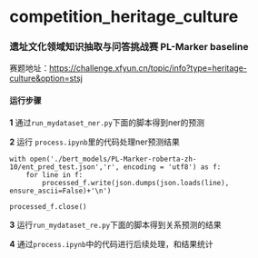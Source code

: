 # competition_heritage_culture

### 遗址文化领域知识抽取与问答挑战赛 PL-Marker baseline
赛题地址：https://challenge.xfyun.cn/topic/info?type=heritage-culture&option=stsj

#### 运行步骤
**1** 通过`run_mydataset_ner.py`下面的脚本得到ner的预测

**2** 运行 `process.ipynb`里的代码处理ner预测结果
``` processed_f = open('../datasets/my_dataset_processed/ner_pred_result.json', 'w', encoding='utf8')
with open('./bert_models/PL-Marker-roberta-zh-10/ent_pred_test.json','r', encoding = 'utf8') as f:
    for line in f:
        processed_f.write(json.dumps(json.loads(line), ensure_ascii=False)+'\n')

processed_f.close()
```

**3** 运行`run_mydataset_re.py`下面的脚本得到关系预测的结果

**4** 通过`process.ipynb`中的代码进行后续处理，和结果统计
